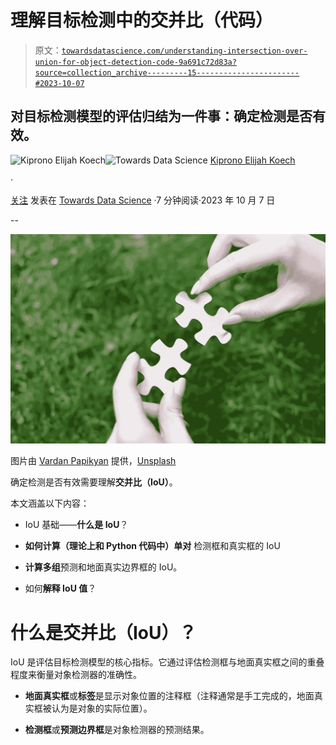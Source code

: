 # 理解目标检测中的交并比（代码）

> 原文：[`towardsdatascience.com/understanding-intersection-over-union-for-object-detection-code-9a691c72d83a?source=collection_archive---------15-----------------------#2023-10-07`](https://towardsdatascience.com/understanding-intersection-over-union-for-object-detection-code-9a691c72d83a?source=collection_archive---------15-----------------------#2023-10-07)

## 对目标检测模型的评估归结为一件事：确定检测是否有效。

[](https://medium.com/@kiprono_65591?source=post_page-----9a691c72d83a--------------------------------)![Kiprono Elijah Koech](https://medium.com/@kiprono_65591?source=post_page-----9a691c72d83a--------------------------------)[](https://towardsdatascience.com/?source=post_page-----9a691c72d83a--------------------------------)![Towards Data Science](https://towardsdatascience.com/?source=post_page-----9a691c72d83a--------------------------------) [Kiprono Elijah Koech](https://medium.com/@kiprono_65591?source=post_page-----9a691c72d83a--------------------------------)

·

[关注](https://medium.com/m/signin?actionUrl=https%3A%2F%2Fmedium.com%2F_%2Fsubscribe%2Fuser%2F9872f324f100&operation=register&redirect=https%3A%2F%2Ftowardsdatascience.com%2Funderstanding-intersection-over-union-for-object-detection-code-9a691c72d83a&user=Kiprono+Elijah+Koech&userId=9872f324f100&source=post_page-9872f324f100----9a691c72d83a---------------------post_header-----------) 发表在 [Towards Data Science](https://towardsdatascience.com/?source=post_page-----9a691c72d83a--------------------------------) ·7 分钟阅读·2023 年 10 月 7 日[](https://medium.com/m/signin?actionUrl=https%3A%2F%2Fmedium.com%2F_%2Fvote%2Ftowards-data-science%2F9a691c72d83a&operation=register&redirect=https%3A%2F%2Ftowardsdatascience.com%2Funderstanding-intersection-over-union-for-object-detection-code-9a691c72d83a&user=Kiprono+Elijah+Koech&userId=9872f324f100&source=-----9a691c72d83a---------------------clap_footer-----------)

--

[](https://medium.com/m/signin?actionUrl=https%3A%2F%2Fmedium.com%2F_%2Fbookmark%2Fp%2F9a691c72d83a&operation=register&redirect=https%3A%2F%2Ftowardsdatascience.com%2Funderstanding-intersection-over-union-for-object-detection-code-9a691c72d83a&source=-----9a691c72d83a---------------------bookmark_footer-----------)![](img/96c9fc1ed064608c5a9f4def1073800c.png)

图片由 [Vardan Papikyan](https://unsplash.com/@varpap?utm_source=medium&utm_medium=referral) 提供，[Unsplash](https://unsplash.com/?utm_source=medium&utm_medium=referral)

确定检测是否有效需要理解**交并比（IoU）**。

本文涵盖以下内容：

+   IoU 基础——**什么是 IoU**？

+   **如何计算（理论上和 Python 代码中）单对** 检测框和真实框的 IoU

+   **计算多组**预测和地面真实边界框的 IoU。

+   如何**解释 IoU 值**？

# 什么是交并比（IoU）？

IoU 是评估目标检测模型的核心指标。它通过评估检测框与地面真实框之间的重叠程度来衡量对象检测器的准确性。

+   **地面真实框**或**标签**是显示对象位置的注释框（注释通常是手工完成的，地面真实框被认为是对象的实际位置）。

+   **检测框**或**预测边界框**是对象检测器的预测结果。
